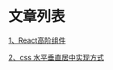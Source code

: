 # 文章列表

[1、React高阶组件](https://github.com/louzhedong/blog/issues/1)

[2、css 水平垂直居中实现方式](https://github.com/louzhedong/blog/issues/2)
